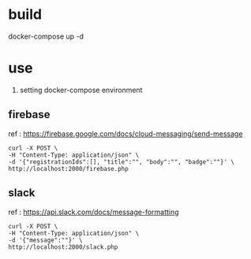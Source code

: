 # build
docker-compose up -d

# use

1. setting docker-compose environment

## firebase

ref : https://firebase.google.com/docs/cloud-messaging/send-message

```
curl -X POST \
-H "Content-Type: application/json" \ 
-d '{"registrationIds":[], "title":"", "body":"", "badge":""}' \
http://localhost:2000/firebase.php
```


## slack

ref : https://api.slack.com/docs/message-formatting

```
curl -X POST \
-H "Content-Type: application/json" \ 
-d '{"message":""}' \
http://localhost:2000/slack.php
```